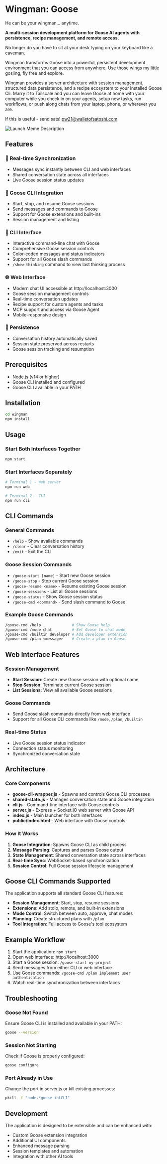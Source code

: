 # Wingman: Goose 

He can be your wingman... anytime.

**A multi-session development platform for Goose AI agents with persistence, recipe management, and remote access.**

No longer do you have to sit at your desk typing on your keyboard like a caveman.

Wingman transforms Goose into a powerful, persistent development environment that you can access from anywhere. Use those wings my little gosling, fly free and explore.

Wingman provides a server architecture with session management, structured data persistence, and a recipe ecosystem to your installed Goose Cli. Marry it to Tailscale and you can leave Goose at home with your computer while you check in on your agents, setup new tasks, run workflows, or push along chats from your laptop, phone, or wherever you are.

If this is useful - send sats! pw21@walletofsatoshi.com

![Launch Meme Description](public/LaunchMeme.png "Launch Meme")

## Features

### 🔄 Real-time Synchronization
- Messages sync instantly between CLI and web interfaces
- Shared conversation state across all interfaces
- Live Goose session status updates

### 🤖 Goose CLI Integration
- Start, stop, and resume Goose sessions
- Send messages and commands to Goose
- Support for Goose extensions and built-ins
- Session management and listing

### 📱 CLI Interface
- Interactive command-line chat with Goose
- Comprehensive Goose session controls
- Color-coded messages and status indicators
- Support for all Goose slash commands
- `/show-thinking` command to view last thinking process

### 🌐 Web Interface
- Modern chat UI accessible at http://localhost:3000
- Goose session management controls
- Real-time conversation updates
- Recipe support for custom agents and tasks
- MCP support and access via Goose Agent
- Mobile-responsive design

### 💾 Persistence
- Conversation history automatically saved
- Session state preserved across restarts
- Goose session tracking and resumption

## Prerequisites

- Node.js (v14 or higher)
- Goose CLI installed and configured
- Goose CLI available in your PATH

## Installation

```bash
cd wingman
npm install
```

## Usage

### Start Both Interfaces Together
```bash
npm start
```

### Start Interfaces Separately
```bash
# Terminal 1 - Web server
npm run web

# Terminal 2 - CLI
npm run cli
```

## CLI Commands

### General Commands
- `/help` - Show available commands
- `/clear` - Clear conversation history  
- `/exit` - Exit the CLI

### Goose Session Commands
- `/goose-start [name]` - Start new Goose session
- `/goose-stop` - Stop current Goose session
- `/goose-resume <name>` - Resume existing Goose session
- `/goose-sessions` - List all Goose sessions
- `/goose-status` - Show Goose session status
- `/goose-cmd <command>` - Send slash command to Goose

### Example Goose Commands
```bash
/goose-cmd /help              # Show Goose help
/goose-cmd /mode chat         # Set Goose to chat mode
/goose-cmd /builtin developer # Add developer extension
/goose-cmd /plan <message>    # Create a plan in Goose
```

## Web Interface Features

### Session Management
- **Start Session**: Create new Goose session with optional name
- **Stop Session**: Terminate current Goose session
- **List Sessions**: View all available Goose sessions

### Goose Commands
- Send Goose slash commands directly from web interface
- Support for all Goose CLI commands like `/mode`, `/plan`, `/builtin`

### Real-time Status
- Live Goose session status indicator
- Connection status monitoring
- Synchronized conversation state

## Architecture

### Core Components
- **goose-cli-wrapper.js** - Spawns and controls Goose CLI processes
- **shared-state.js** - Manages conversation state and Goose integration
- **cli.js** - Command-line interface with Goose controls
- **server.js** - Express + Socket.IO web server with Goose API
- **index.js** - Main launcher for both interfaces
- **public/index.html** - Web interface with Goose controls

### How It Works

1. **Goose Integration**: Spawns Goose CLI as child process
2. **Message Parsing**: Captures and parses Goose output
3. **State Management**: Shared conversation state across interfaces
4. **Real-time Sync**: WebSocket-based synchronization
5. **Session Control**: Full Goose session lifecycle management

## Goose CLI Commands Supported

The application supports all standard Goose CLI features:

- **Session Management**: Start, stop, resume sessions
- **Extensions**: Add stdio, remote, and built-in extensions
- **Mode Control**: Switch between auto, approve, chat modes
- **Planning**: Create structured plans with `/plan`
- **Tool Integration**: Full access to Goose's tool ecosystem

## Example Workflow

1. Start the application: `npm start`
2. Open web interface: http://localhost:3000
3. Start a Goose session: `/goose-start my-project`
4. Send messages from either CLI or web interface
5. Use Goose commands: `/goose-cmd /plan implement user authentication`
6. Watch real-time synchronization between interfaces

## Troubleshooting

### Goose Not Found
Ensure Goose CLI is installed and available in your PATH:
```bash
goose --version
```

### Session Not Starting
Check if Goose is properly configured:
```bash
goose configure
```

### Port Already in Use
Change the port in server.js or kill existing processes:
```bash
pkill -f "node.*goose-intCLI"
```

## Development

The application is designed to be extensible and can be enhanced with:
- Custom Goose extension integration
- Additional UI components
- Enhanced message parsing
- Session templates and automation
- Integration with other AI tools